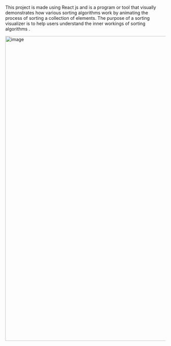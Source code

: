 This project is made using React js and  is a program or tool that visually demonstrates how various sorting algorithms work by animating the process of sorting a collection of elements. The purpose of a sorting visualizer is to help users understand the inner workings of sorting algorithms .

<img width="960" alt="image" src="https://github.com/diksh04/SortingVisualizer/assets/84238934/09b687dd-31ef-4008-960f-66469e14950e">
